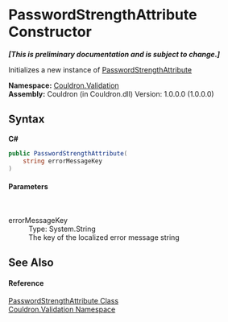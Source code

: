 # PasswordStrengthAttribute Constructor 
 _**\[This is preliminary documentation and is subject to change.\]**_

Initializes a new instance of <a href="T_Couldron_Validation_PasswordStrengthAttribute">PasswordStrengthAttribute</a>

**Namespace:**&nbsp;<a href="N_Couldron_Validation">Couldron.Validation</a><br />**Assembly:**&nbsp;Couldron (in Couldron.dll) Version: 1.0.0.0 (1.0.0.0)

## Syntax

**C#**<br />
``` C#
public PasswordStrengthAttribute(
	string errorMessageKey
)
```


#### Parameters
&nbsp;<dl><dt>errorMessageKey</dt><dd>Type: System.String<br />The key of the localized error message string</dd></dl>

## See Also


#### Reference
<a href="T_Couldron_Validation_PasswordStrengthAttribute">PasswordStrengthAttribute Class</a><br /><a href="N_Couldron_Validation">Couldron.Validation Namespace</a><br />